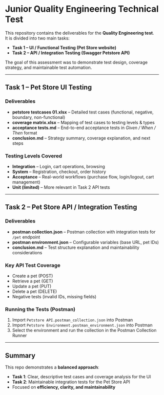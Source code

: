# Junior Quality Engineering Technical Test

This repository contains the deliverables for the **Quality Engineering test**.  
It is divided into two main tasks:  

- **Task 1 – UI / Functional Testing (Pet Store website)**  
- **Task 2 – API / Integration Testing (Swagger Petstore API)**  

The goal of this assessment was to demonstrate test design, coverage strategy, and maintainable test automation.  

---

## Task 1 – Pet Store UI Testing  

### Deliverables  
- **petstore testcases 01.xlsx** – Detailed test cases (functional, negative, boundary, non-functional)  
- **coverage matrix.xlsx** – Mapping of test cases to testing levels & types  
- **acceptance tests.md** – End-to-end acceptance tests in *Given / When / Then* format  
- **conclusion.md** – Strategy summary, coverage explanation, and next steps  

### Testing Levels Covered  
- **Integration** – Login, cart operations, browsing  
- **System** – Registration, checkout, order history  
- **Acceptance** – Real-world workflows (purchase flow, login/logout, cart management)  
- **Unit (limited)** – More relevant in Task 2 API tests  

---

## Task 2 – Pet Store API / Integration Testing  

### Deliverables  
- **postman collection.json** – Postman collection with integration tests for `/pet` endpoint  
- **postman environment.json** – Configurable variables (base URL, pet IDs)  
- **conclusion.md** – Test structure explanation and maintainability considerations  

### Key API Test Coverage  
- Create a pet (POST)  
- Retrieve a pet (GET)  
- Update a pet (PUT)  
- Delete a pet (DELETE)  
- Negative tests (invalid IDs, missing fields)  

### Running the Tests (Postman)  
1. Import `Petstore API.postman_collection.json` into Postman  
2. Import `Petstore Environment.postman_environment.json` into Postman  
3. Select the environment and run the collection in the Postman Collection Runner  

---

## Summary  

This repo demonstrates a **balanced approach**:  
- **Task 1**: Clear, descriptive test cases and coverage analysis for the UI  
- **Task 2**: Maintainable integration tests for the Pet Store API  
- Focused on **efficiency, clarity, and maintainability**

